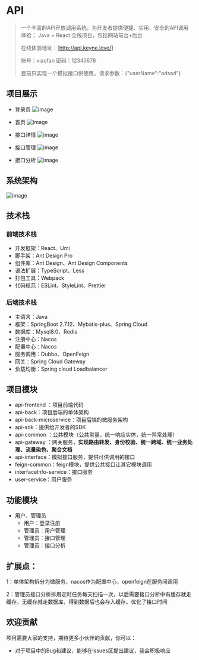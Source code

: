 #  API

> 一个丰富的API开放调用系统，为开发者提供便捷、实用、安全的API调用体验； Java + React 全栈项目，包括网站前台+后台
>
>
> 在线体验地址：[http://api.keyne.love/]
>
> 账号：xiaofan  密码：12345678
>
> 目前只实现一个模拟接口供使用，请求参数：{"userName":"adsad"}





## 项目展示


- 登录页
![image](https://github.com/user-attachments/assets/283e0603-f801-4d3e-a034-927ec3fd423d)




- 首页
![image](https://github.com/user-attachments/assets/1d1b705e-d5f8-41c1-bb91-5411849e71a4)




- 接口详情
![image](https://github.com/user-attachments/assets/8571efce-b825-4aae-85b2-91b23fb8ace4)

 



- 接口管理
![image](https://github.com/user-attachments/assets/0e6dbe72-9ebf-4a8c-a9cc-a6711c17e4f8)



- 接口分析
![image](https://github.com/user-attachments/assets/7dbe86d2-794a-41bd-949a-7c7b0d61833f)







## 系统架构

![image](https://github.com/user-attachments/assets/65fd4955-2008-448a-be9d-7ee1c2b216ae)






## 技术栈

### 前端技术栈

- 开发框架：React、Umi
- 脚手架：Ant Design Pro
- 组件库：Ant Design、Ant Design Components
- 语法扩展：TypeScript、Less
- 打包工具：Webpack
- 代码规范：ESLint、StyleLint、Prettier



### 后端技术栈

- 主语言：Java
- 框架：SpringBoot 2.7.12、Mybatis-plus、Spring Cloud
- 数据库：Mysql8.0、Redis
- 注册中心：Nacos
- 配置中心：Nacos
- 服务调用：Dubbo、OpenFeign
- 网关：Spring Cloud Gateway
- 负载均衡：Spring cloud Loadbalancer



## 项目模块

- api-frontend ：项目前端代码
- api-back：项目后端的单体架构
- api-back-microservice：项目后端的微服务架构
- api-sdk：提供给开发者的SDK
- api-common ：公共模块（公共常量，统一响应实体，统一异常处理）
- api-gateway ：网关服务，**实现路由转发、身份校验、统一跨域、统一业务处理、流量染色、聚合文档**
- api-interface：模拟接口服务，提供可供调用的接口
- feign-common：feign模块，提供公共接口让其它模块调用
- interfaceInfo-service：接口服务
- user-service：用户服务



## 功能模块

- 用户、管理员
  - 用户：登录注册
  - 管理员：用户管理
  - 管理员：接口管理
  - 管理员：接口分析



## 扩展点：

​	1：单体架构拆分为微服务，nacos作为配置中心，openfeign在服务间调用

​	2：管理员接口分析拆用定时任务每天扫描一次，以后需要接口分析中有缓存就走缓存，无缓存就走数据库，得到数据后也会存入缓存。优化了接口时间




## 欢迎贡献

项目需要大家的支持，期待更多小伙伴的贡献，你可以：

- 对于项目中的Bug和建议，能够在Issues区提出建议，我会积极响应





